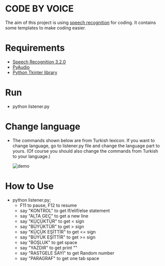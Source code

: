 # CODE BY VOICE

The aim of this project is using [speech recognition](https://en.wikipedia.org/wiki/Speech_recognition) for coding. It contains some templates to make coding easier.

# Requirements

* [Speech Recognition 3.2.0](https://pypi.python.org/pypi/SpeechRecognition/)
* [PyAudio](https://pypi.python.org/pypi/SpeechRecognition/)
* [Python Tkinter library](http://effbot.org/tkinterbook/text.htm)

# Run

* python listener.py

# Change language

* The commands shown below are from Turkish lexicon. If you want to change language, go to listener.py file and change the language part to yours. (Of course you should also change the commands from Turkish to your language.)

	![demo](https://raw.githubusercontent.com/chnselim/codebyvoice/master/demo/lang_pic.png)

# How to Use

* python listener.py;
	- F11 to pause, F12 to resume
	- say "KONTROL" to get If/elif/else statement
	- say "ALTA GEÇ" to get a new line
	- say "KÜÇÜKTÜR" to get < sign
	- say "BÜYÜKTÜR" to get > sign
	- say "KÜÇÜK EŞİTTİR" to get <= sign
	- say "BÜYÜK EŞİTTİR" to get >= sign
	- say "BOŞLUK" to get space
	- say "YAZDIR" to get print ""
	- say "RASTGELE SAYI" to get Random number
	- say "PARAGRAF" to get one tab space
